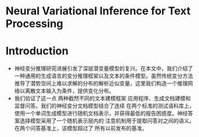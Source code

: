 # Neural Variational Inference for Text Processing 

# Introduction
+ 神经变分推理研究进展引发了深层潜变量模型的复兴。在本文中，我们介绍了一种通用的生成语言的变分推理框架以及文本的条件模型。虽然传统变分方法推导了潜势空间上难以求解的分布的解析近似变量，这里我们构造一个推理网络以离散文本输入为条件，提供变化分布。
+ 我们验证了这一点 两种截然不同的文本建模框架 应用程序、生成文档建模和 监督问答。我们的神经变分文档模型结合了连续 在两个标准的测试语料库上，使用一个单词生成模型进行随机文档表示，并获得最低的报告困惑度。神经答案选择模型采用了一个随机表示层内的 注意机制用于提取问答对之间的语义。在两个问答基准上，该模型超过了 所有以前发布的基准。